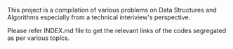 This project is a compilation of various problems on Data Structures and Algorithms especially from a technical interiview's perspective.

Please refer INDEX.md file to get the relevant links of the codes segregated as per various topics.
